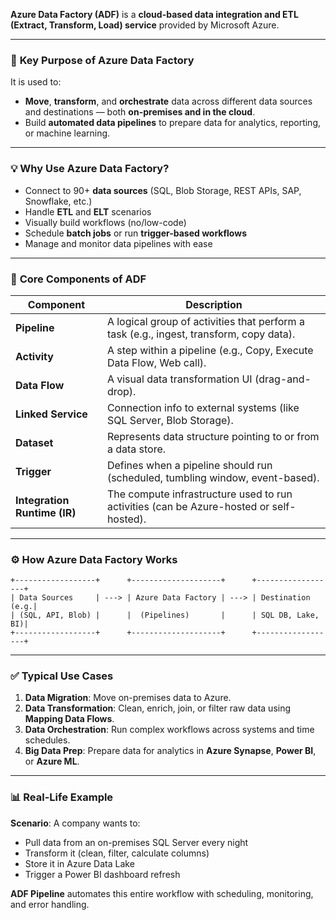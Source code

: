 **Azure Data Factory (ADF)** is a **cloud-based data integration and ETL (Extract, Transform, Load) service** provided by Microsoft Azure.

---

### 🔷 **Key Purpose of Azure Data Factory**

It is used to:

* **Move**, **transform**, and **orchestrate** data across different data sources and destinations — both **on-premises and in the cloud**.
* Build **automated data pipelines** to prepare data for analytics, reporting, or machine learning.

---

### 💡 **Why Use Azure Data Factory?**

* Connect to 90+ **data sources** (SQL, Blob Storage, REST APIs, SAP, Snowflake, etc.)
* Handle **ETL** and **ELT** scenarios
* Visually build workflows (no/low-code)
* Schedule **batch jobs** or run **trigger-based workflows**
* Manage and monitor data pipelines with ease

---

### 🧱 **Core Components of ADF**

| Component                    | Description                                                                             |
| ---------------------------- | --------------------------------------------------------------------------------------- |
| **Pipeline**                 | A logical group of activities that perform a task (e.g., ingest, transform, copy data). |
| **Activity**                 | A step within a pipeline (e.g., Copy, Execute Data Flow, Web call).                     |
| **Data Flow**                | A visual data transformation UI (drag-and-drop).                                        |
| **Linked Service**           | Connection info to external systems (like SQL Server, Blob Storage).                    |
| **Dataset**                  | Represents data structure pointing to or from a data store.                             |
| **Trigger**                  | Defines when a pipeline should run (scheduled, tumbling window, event-based).           |
| **Integration Runtime (IR)** | The compute infrastructure used to run activities (can be Azure-hosted or self-hosted). |

---

### ⚙️ **How Azure Data Factory Works**

```text
+------------------+      +--------------------+      +------------------+
| Data Sources     | ---> | Azure Data Factory | ---> | Destination (e.g.|
| (SQL, API, Blob) |      |  (Pipelines)       |      | SQL DB, Lake, BI)|
+------------------+      +--------------------+      +------------------+
```

---

### ✅ **Typical Use Cases**

1. **Data Migration**: Move on-premises data to Azure.
2. **Data Transformation**: Clean, enrich, join, or filter raw data using **Mapping Data Flows**.
3. **Data Orchestration**: Run complex workflows across systems and time schedules.
4. **Big Data Prep**: Prepare data for analytics in **Azure Synapse**, **Power BI**, or **Azure ML**.

---

### 📊 **Real-Life Example**

**Scenario**: A company wants to:

* Pull data from an on-premises SQL Server every night
* Transform it (clean, filter, calculate columns)
* Store it in Azure Data Lake
* Trigger a Power BI dashboard refresh

**ADF Pipeline** automates this entire workflow with scheduling, monitoring, and error handling.
